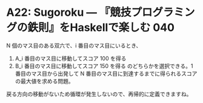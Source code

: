 # A22: Sugoroku — 『競技プログラミングの鉄則』をHaskellで楽しむ 040

N 個のマス目のある双六で、i 番目のマス目にいるとき、
1. A_i 番目のマス目に移動してスコア 100 を得る
2. B_i 番目のマス目に移動してスコア 150 を得る
のどちらかを選択できる。1 番目のマス目から出発して N 番目のマス目に到達するまでに得られるスコアの最大値を求める問題。

戻る方向の移動がないため循環が発生しないので、再帰的に定義できますね。
